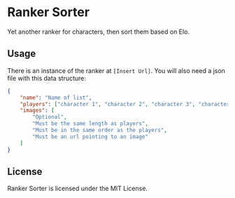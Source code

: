 # Ranker Sorter

Yet another ranker for characters, then sort them based on Elo.

## Usage

There is an instance of the ranker at `[Insert Url]`. You will also need a json
file with this data structure:

```json
{
    "name": "Name of list",
    "players": ["character 1", "character 2", "character 3", "character n/etc"],
    "images": [
        "Optional",
        "Must be the same length as players",
        "Must be in the same order as the players",
        "Must be an url pointing to an image"
    ]
}
```

## License

Ranker Sorter is licensed under the MIT License.
